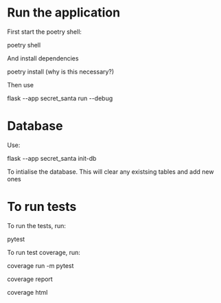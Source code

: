 # Run the application

First start the poetry shell:

poetry shell

And install dependencies

poetry install (why is this necessary?)

Then use

flask --app secret_santa run --debug

# Database

Use:

flask --app secret_santa init-db

To intialise the database. This will clear any existsing tables and add new ones

# To run tests

To run the tests, run:

pytest

To run test coverage, run:

coverage run -m pytest

coverage report

coverage html

